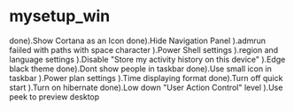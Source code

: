 # mysetup_win
done).Show Cortana as an Icon
done).Hide Navigation Panel
).admrun faiiled with paths with space character
).Power Shell settings
).region and language settings
).Disable "Store my activity history on this device"
).Edge black theme
done).Dont show people in taskbar
done).Use small icon in taskbar
).Power plan settings
).Time displaying format
done).Turn off quick start
).Turn on hibernate
done).Low down "User Action Control" level
).Use peek to preview desktop
